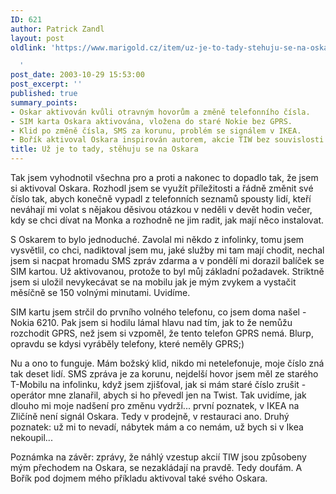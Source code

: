 ```yaml
---
ID: 621
author: Patrick Zandl
layout: post
oldlink: 'https://www.marigold.cz/item/uz-je-to-tady-stehuju-se-na-oskara

  '
post_date: 2003-10-29 15:53:00
post_excerpt: ''
published: true
summary_points:
- Oskar aktivován kvůli otravným hovorům a změně telefonního čísla.
- SIM karta Oskara aktivována, vložena do staré Nokie bez GPRS.
- Klid po změně čísla, SMS za korunu, problém se signálem v IKEA.
- Bořík aktivoval Oskara inspirován autorem, akcie TIW bez souvislosti.
title: Už je to tady, stěhuju se na Oskara
---
```


<p>
Tak jsem vyhodnotil všechna pro a proti a nakonec to dopadlo tak, že jsem si aktivoval Oskara. Rozhodl jsem se využít příležitosti a řádně změnit své číslo tak, abych konečně vypadl z telefonních seznamů spousty lidí, kteří neváhají mi volat s nějakou děsivou otázkou v neděli v devět hodin večer, kdy se chci dívat na Monka a rozhodně ne jim radit, jak mají něco instalovat. </p>

<p>
S Oskarem to bylo jednoduché. Zavolal mi někdo z infolinky, tomu jsem vysvětlil, co chci, nadiktoval jsem mu, jaké služby mi tam mají chodit, nechal jsem si nacpat hromadu SMS zpráv zdarma a v pondělí mi dorazil balíček se SIM kartou. Už aktivovanou, protože to byl můj základní požadavek. Striktně jsem si uložil nevykecávat se na mobilu jak je mým zvykem a vystačit měsíčně se 150 volnými minutami. Uvidíme. </p>

<p>
SIM kartu jsem strčil do prvního volného telefonu, co jsem doma našel - Nokia 6210. Pak jsem si hodilu lámal hlavu nad tím, jak to že nemůžu rozchodit GPRS, než jsem si vzpoměl, že tento telefon GPRS nemá. Blurp, opravdu se kdysi vyráběly telefony, které neměly GPRS;)</p>

<p>
Nu a ono to funguje. Mám božský klid, nikdo mi netelefonuje, moje číslo zná tak deset lidí. SMS zpráva je za korunu, nejdelší hovor jsem měl ze starého T-Mobilu na infolinku, když jsem zjišťoval, jak si mám staré číslo zrušit - operátor mne zlanařil, abych si ho převedl jen na Twist. Tak uvidíme, jak dlouho mi moje nadšení pro změnu&#160;vydrží... první poznatek, v IKEA na Zličíně&#160;není signál Oskara. Tedy v prodejně, v restauraci ano. Druhý poznatek: už mi to nevadí, nábytek mám a co nemám, už bych si v Ikea nekoupil...</p>

<p>
Poznámka na závěr: zprávy, že náhlý vzestup akcií TIW jsou způsobeny mým přechodem na Oskara, se nezakládají na pravdě. Tedy doufám. A Bořík pod dojmem mého příkladu aktivoval také svého Oskara.</p>